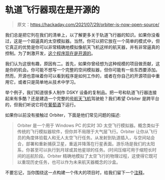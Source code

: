 # 轨道飞行器现在是开源的

> 原文：<https://hackaday.com/2021/07/29/orbiter-is-now-open-source/>

我们总是把它列在我们的清单上，以了解更多关于轨道飞行器的知识。如果你没看过，这是一个超逼真的太空模拟器。当然，你可以把它放在一个简单的模式中，但它真正的优势是你可以非常精确地模拟像航天飞机这样的航天器，并有非常逼真的控制。为了刺激开发，[这个程序现在是开源的](https://www.orbiter-forum.com/threads/orbiter-is-now-open-source.40023/)。

我们认为这很有趣，原因有二。首先，如果你曾经想为这种规模的项目做贡献，这是你的机会。你可能不想写一个完整的空间模拟器，但你可能有一些东西要添加。然而，开源也意味着你可以看到程序是如何工作的，或者在你自己的开源项目中重用它，或者只是简单地从技术中学习。

举个例子，我们知道很多人制作 DSKY 设备的复制品。把一号和轨道飞行器连接起来有多酷？还是建造一个完整的[号航天飞机](https://hackaday.com/2018/08/21/if-you-are-planning-on-building-your-own-space-shuttle/)驾驶舱？我们希望 Orbiter 是跨平台的，但我们听说它将在[葡萄酒](https://www.orbiterwiki.org/wiki/Running_Orbiter_under_Wine)下运行。

如果你以前没有接触过 Orbiter，下面是他们常见问题的描述:

> Orbiter 是一个用于 Windows PC 的实时 3D 太空飞行模拟器。概念类似于传统的飞行模拟器软件，但你并不局限于大气层飞行。Orbiter 让你从飞行员的角度体验载人和无人太空飞行任务。从发射到轨道插入，与空间站会合，部署和重新捕获卫星，重返并降落在行星表面。游乐场是我们的太阳系，你甚至可以执行到月球或其他星球的任务。(时间压缩可用于缩短长时间的巡航阶段。Orbiter 精确地模拟了太空飞行的物理过程，这使得它既可以重现历史任务，也可以作为未来航天器概念的沙盒。

不要忘记，当你围绕这一点构建一个伟大的项目时，给我们留下一个[注释](https://hackaday.com/submit-a-tip/)。